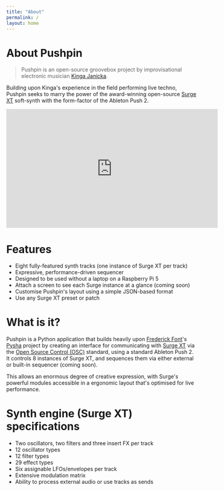 ```yaml
---
title: "About"
permalink: /
layout: home
---
```


# About Pushpin

> Pushpin is an open-source groovebox project by improvisational electronic musician [Kinga Janicka][kinga].

Building upon Kinga's experience in the field performing live techno, Pushpin seeks to marry the power of the
award-winning open-source [Surge XT][surge] soft-synth with the form-factor of the Ableton Push 2.

<iframe width="560" height="315" src="https://www.youtube.com/embed/ibr5AQ0NQH8?si=CztI3rN82s1jOuJb" title="YouTube video player" frameborder="0" allow="accelerometer; autoplay; clipboard-write; encrypted-media; gyroscope; picture-in-picture; web-share" referrerpolicy="strict-origin-when-cross-origin" allowfullscreen></iframe>

# Features

- Eight fully-featured synth tracks (one instance of Surge XT per track)
- Expressive, performance-driven sequencer
- Designed to be used without a laptop on a Raspberry Pi 5
- Attach a screen to see each Surge instance at a glance (coming soon)
- Customise Pushpin's layout using a simple JSON-based format
- Use any Surge XT preset or patch

# What is it?

Pushpin is a Python application that builds heavily upon [Frederick Font][ffont]'s [Pysha][pysha] project by creating
an interface for communicating with [Surge XT][surge] via the [Open Source Control (OSC)][osc_wiki] standard, using
a standard Ableton Push 2. It controls 8 instances of Surge XT, and sequences them via either external or built-in sequencer
(coming soon).

This allows an enormous degree of creative expression, with Surge's powerful modules accessible in a ergonomic layout
that's optimised for live performance.

# Synth engine (Surge XT) specifications

- Two oscillators, two filters and three insert FX per track
- 12 oscillator types
- 12 filter types
- 29 effect types
- Six assignable LFOs/envelopes per track
- Extensive modulation matrix
- Ability to process external audio or use tracks as sends

[kinga]: https://soundcloud.com/kingajanicka
[surge]: https://surge-synthesizer.github.io/
[ffont]: http://www.github.com/ffont
[pysha]: https://github.com/ffont/pysha
[osc_wiki]: https://en.wikipedia.org/wiki/Open_Sound_Control
